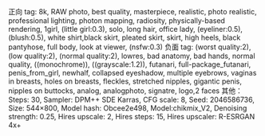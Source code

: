 正向 tag: 8k, RAW photo, best quality,
masterpiece, realistic, photo realistic, professional lighting, photon mapping, radiosity, physically-based rendering, 1girl, (little girl:0.3), solo, long hair, office lady, (eyeliner:0.5), (blush:0.5), white shirt,black skirt, pleated skirt, skirt, high heels, black pantyhose, full body, look at viewer, (nsfw:0.3)
负面 tag: (worst quality:2), (low quality:2),
(normal quality:2), lowres, bad anatomy, bad hands, normal quality, ((monochrome)), ((grayscale:1.2)), futanari, full-package_futanari, penis_from_girl, newhalf, collapsed eyeshadow, multiple eyebrows, vaginas in breasts, holes on breasts, fleckles, stretched nipples, gigantic penis, nipples on buttocks, analog, analogphoto, signatre, logo,2 faces
其他：Steps: 30, Sampler: DPM++ SDE
Karras, CFG scale: 8, Seed: 2046586736, Size: 544×800, Model hash: Obcee2e498, Model:chikmix_V2, Denoising strength: 0.25,
Hires upscale: 2, Hires steps: 15, Hires upscaler: R-ESRGAN 4x+
